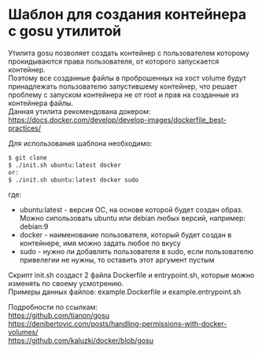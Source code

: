 # Шаблон для создания контейнера с gosu утилитой

Утилита gosu позволяет создать контейнер с пользователем которому прокидываются права пользователя, от которого запускается контейнер.  
Поэтому все созданные файлы в проброшенных на хост volume будут принадлежать пользователю запустившему контейнер, что решает проблему с запуском контейнера не от root и прав на созданные из контейнера файлы.  
Данная утилита рекомендована докером: https://docs.docker.com/develop/develop-images/dockerfile_best-practices/  

Для использования шаблона необходимо:
```bash
$ git clone 
$ ./init.sh ubuntu:latest docker
or:
$ ./init.sh ubuntu:latest docker sudo
```
где:  
- ubuntu:latest - версия ОС, на основе которой будет создан образ. Можно сипользовать ubuntu или debian любых версий, например: debian:9  
- docker - наименование пользователя, который будет создан в контейнере, имя можно задать любое по вкусу  
- sudo - нужно ли добавлять пользователя в sudo, если пользователю привелегии не нужны, то оставить этот аргумент пустым  


Скрипт init.sh создаст 2 файла Dockerfile и entrypoint.sh, которые можно изменять по своему усмотрению.  
Примеры данных файлов: example.Dockerfile и example.entrypoint.sh  


Подробности по ссылкам:  
https://github.com/tianon/gosu  
https://denibertovic.com/posts/handling-permissions-with-docker-volumes/  
https://github.com/kaluzki/docker/blob/gosu  
